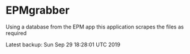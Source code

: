 # EPMgrabber
Using a database from the EPM app this application scrapes the files as required


Latest backup: Sun Sep 29 18:28:01 UTC 2019
